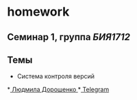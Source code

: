 # homework
## Cеминар 1, группа *БИЯ1712*
## Темы
* Система контроля версий

*[ Людмила Дорошенко ](mail.tu:mila.doroshenko99@gmail.com)
*[ Telegram ](https://t.me/milaa)
